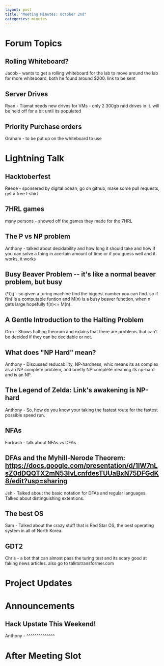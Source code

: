 ```yaml
---
layout: post
title: "Meeting Minutes: October 2nd"
categories: minutes
---
```


# Forum Topics

## Rolling Whiteboard?

Jacob - wants to get a rolling whiteboard for the lab to move around the lab for more whiteboard, both he found around $200. link to be sent

## Server Drives

Ryan - Tiamat needs new drives for VMs - only 2 300gb raid drives in it. will be held off for a bit until its populated

## Priority Purchase orders

Graham - to be put up on the whiteboard to use

# Lightning Talk

## Hacktoberfest

Reece - sponsered by digital ocean; go on github, make some pull requests, get a free t-shirt

## 7HRL games

msny persons - showed off the games they made for the 7HRL

## The P vs NP problem

Anthony - talked about decidability and how long it should take and how if you can solve a thing in acertain amount of time or if you guess well and it works, it  works

## Busy Beaver Problem -- it's like a normal beaver problem, but busy

(*t).j - so given a turing machine find the biggest number you can find. so if f(n) is a computable funtion and M(n) is a busy beaver function, when n gets large hopefully f(n)<= M(n). 

## A Gentle Introduction to the Halting Problem

Grm - Shows halting theorum and exlains that there are problems that can't be decided if they can be decidable or not.

## What does "NP Hard" mean?

Anthony - Discussed reducability, NP-hardness, whic means its as complex as an NP complete problem, and briefly NP complete meaning its np-hard and is an NP.  

## The Legend of Zelda: Link's awakening is NP-hard

Anthony - So, how do you know your taking the fastest route for the fastest possible speed run. 

## NFAs

Fortrash - talk about NFAs vs DFAs

## DFAs and the Myhill-Nerode Theorem: https://docs.google.com/presentation/d/1IW7nLsZ0dDQQTX2mN53IvLcnfdesTUUaBxN75DFGdK8/edit?usp=sharing

Jsh - Talked about the basic notation for DFAs and regular languages. Talked about distinguishing extentions. 

## The best OS

Sam - Talked about the crazy stuff that is Red Star OS, the best operating system in all of North Korea. 

## GDT2

Chris - a bot that can almost pass the turing test and its scary good at faking news articles. also go to talktotransformer.com 

# Project Updates

# Announcements

## Hack Upstate This Weekend!

Anthony - ^^^^^^^^^^^^^^

# After Meeting Slot

